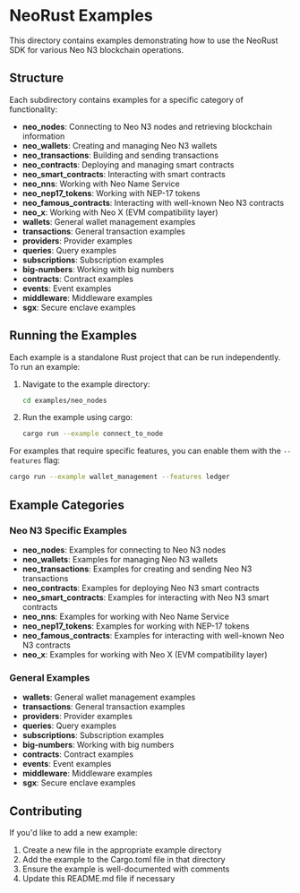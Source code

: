 # NeoRust Examples

This directory contains examples demonstrating how to use the NeoRust SDK for various Neo N3 blockchain operations.

## Structure

Each subdirectory contains examples for a specific category of functionality:

- **neo_nodes**: Connecting to Neo N3 nodes and retrieving blockchain information
- **neo_wallets**: Creating and managing Neo N3 wallets
- **neo_transactions**: Building and sending transactions
- **neo_contracts**: Deploying and managing smart contracts
- **neo_smart_contracts**: Interacting with smart contracts
- **neo_nns**: Working with Neo Name Service
- **neo_nep17_tokens**: Working with NEP-17 tokens
- **neo_famous_contracts**: Interacting with well-known Neo N3 contracts
- **neo_x**: Working with Neo X (EVM compatibility layer)
- **wallets**: General wallet management examples
- **transactions**: General transaction examples
- **providers**: Provider examples
- **queries**: Query examples
- **subscriptions**: Subscription examples
- **big-numbers**: Working with big numbers
- **contracts**: Contract examples
- **events**: Event examples
- **middleware**: Middleware examples
- **sgx**: Secure enclave examples

## Running the Examples

Each example is a standalone Rust project that can be run independently. To run an example:

1. Navigate to the example directory:
   ```bash
   cd examples/neo_nodes
   ```

2. Run the example using cargo:
   ```bash
   cargo run --example connect_to_node
   ```

For examples that require specific features, you can enable them with the `--features` flag:

```bash
cargo run --example wallet_management --features ledger
```

## Example Categories

### Neo N3 Specific Examples

- **neo_nodes**: Examples for connecting to Neo N3 nodes
- **neo_wallets**: Examples for managing Neo N3 wallets
- **neo_transactions**: Examples for creating and sending Neo N3 transactions
- **neo_contracts**: Examples for deploying Neo N3 smart contracts
- **neo_smart_contracts**: Examples for interacting with Neo N3 smart contracts
- **neo_nns**: Examples for working with Neo Name Service
- **neo_nep17_tokens**: Examples for working with NEP-17 tokens
- **neo_famous_contracts**: Examples for interacting with well-known Neo N3 contracts
- **neo_x**: Examples for working with Neo X (EVM compatibility layer)

### General Examples

- **wallets**: General wallet management examples
- **transactions**: General transaction examples
- **providers**: Provider examples
- **queries**: Query examples
- **subscriptions**: Subscription examples
- **big-numbers**: Working with big numbers
- **contracts**: Contract examples
- **events**: Event examples
- **middleware**: Middleware examples
- **sgx**: Secure enclave examples

## Contributing

If you'd like to add a new example:

1. Create a new file in the appropriate example directory
2. Add the example to the Cargo.toml file in that directory
3. Ensure the example is well-documented with comments
4. Update this README.md file if necessary 